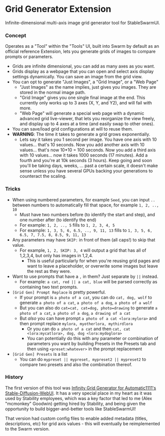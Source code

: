 # Grid Generator Extension

Infinite-dimensional multi-axis image grid generator tool for StableSwarmUI.

### Concept

Operates as a "Tool" within the "Tools" UI, built into Swarm by default as an official reference Extension, lets you generate grids of images to compare prompts or parameters.

- Grids are infinite dimensional, you can add as many axes as you want.
- Grids display as a webpage that you can open and select axis display settings dynamically. You can save an image from the grid view.
- You can opt to generate "Just Images", a "Grid Image", or a "Web Page"
    - "Just Images" as the name implies, just gives you images. They are stored in the normal image path.
    - "Grid Image" gives you one single final image at the end. This currently only works up to 3 axes (X, Y, and Y2), and will fail with more.
    - "Web Page" will generate a special web page with a dynamic advanced grid live-viewer, that lets you reorganize the view freely, and display up to 4 axes at a time (and easily swap to other ones).
- You can save/load grid configurations at will to reuse them.
- **WARNING**: The time it takes to generate a grid grows exponentially.
    - Lets say it takes you 1 second per image. You have one axis with 10 values... that's 10 seconds. Now you add another axis with 10 values... that's now 10\*10 = 100 seconds. Now you add a third axis with 10 values... now it takes 1000 seconds (17 minutes). Add a fourth and you're at 10k seconds (3 hours). Keep going and soon you'll be taking days, weeks, ... past a certain scale, it doesn't make sense unless you have several GPUs backing your generations to counteract the scaling.

### Tricks

- When using numbered parameters, for example `Seed`, you can input `..` between numbers to automatically fill that space, for example `1, 2, .., 10`
    - Must have two numbers before (to identify the start and step), and one number after (to identify the end)
    - For example: `1, 2, .., 5` fills to `1, 2, 3, 4, 5`
    - For example: `1, 3, 5, 6, 6.5, .., 9, 11, 13` fills to `1, 3, 5, 6, 6.5, 7, 7.5, 8, 8.5, 9, 11, 13`
- Any parameters may have `SKIP:` in front of them (all caps!) to skip that value.
    - For example, `1, 2, SKIP: 3, 4` will output a grid that has all of 1,2,3,4, but only has images in 1,2,4.
        - This is useful particularly for when you're reusing grid pages and want to leave a placeholder, or overwrite some images but leave the rest as they were.
- Want to use prompts that have a `,` in them? Just separate by `||` instead.
    - For example: `a cat, red || a cat, blue` will be parsed correctly as containing two text prompts.
- `[Grid Gen] Prompt Replace` is pretty powerful.
    - If your prompt is `a photo of a cat`, you can do `cat, dog, wolf` to generate `a photo of a cat`, `a photo of a dog`, `a photo of a wolf`
    - But you can also do `cat=cat, cat=dog, photo=drawing` to generate `a photo of a cat`, `a photo of a dog`, `a drawing of a cat`
    - But *also* you can have prompt `a photo of a cat <lora:mylora>` and then prompt replace `mylora, myotherlora, mythirdlora`
        - Or you can do `a photo of a cat` and then `cat, cat <lora:mycatlora>, dog, dog <lora:mydoglora>`
        - You can potentially do this with any parameter or combination of parameters you want by building Presets in the Presets tab and then using `<preset:whatever>` in the prompt replacement
- `[Grid Gen] Presets` is a list
    - You can do `mypreset || mypreset, mypreset2 || mypreset2` to compare two presets and also the combination thereof.

### History

The first version of this tool was [Infinity Grid Generator for Automatic1111's Stable-Diffusion-WebUI](https://github.com/mcmonkeyprojects/sd-infinity-grid-generator-script). It has a very special place in my heart as it was used by Stability employees, which was a key factor that led to me (Alex "mcmonkey" Goodwin) getting hired by Stability, and being given the opportunity to build bigger-and-better tools like StableSwarmUI!

That version had custom config files to enable added metadata (titles, descriptions, etc) for grid axis values - this will eventually be reimplemented to the Swarm version.
